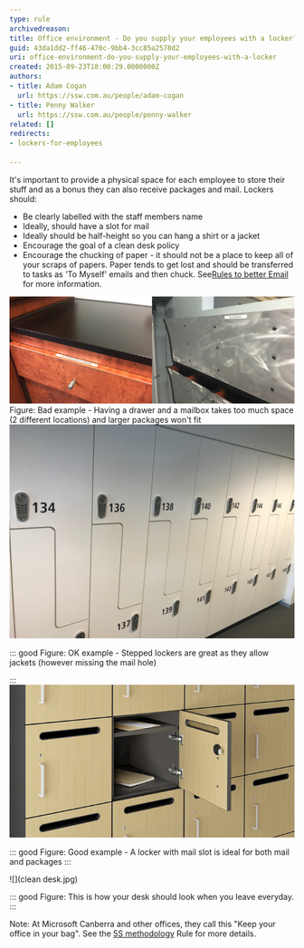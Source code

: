 ```yaml
---
type: rule
archivedreason: 
title: Office environment - Do you supply your employees with a locker?
guid: 43da1dd2-ff46-470c-9bb4-3cc85a2578d2
uri: office-environment-do-you-supply-your-employees-with-a-locker
created: 2015-09-23T18:00:29.0000000Z
authors:
- title: Adam Cogan
  url: https://ssw.com.au/people/adam-cogan
- title: Penny Walker
  url: https://ssw.com.au/people/penny-walker
related: []
redirects:
- lockers-for-employees

---
```


It's important to provide a physical space for each employee to store their stuff and as a bonus they can also receive packages and mail. Lockers should:

<!--endintro-->

* Be clearly labelled with the staff members name
* Ideally, should have a slot for mail
* Ideally should be half-height so you can hang a shirt or a jacket
* Encourage the goal of a clean desk policy
* Encourage the chucking of paper - it should not be a place to keep all of your scraps of papers. Paper tends to get lost and should be transferred to tasks as 'To Myself' emails and then chuck. See[Rules to better Email](/rules-to-better-email) for more information.


![](drawer-bad.jpg)
Figure: Bad example - Having a drawer and a mailbox takes too much space (2 different locations) and larger packages won't fit
![](Lockers.jpg)

::: good
Figure: OK example - Stepped lockers are great as they allow jackets (however missing the mail hole)

:::
 ![](locker-good.jpg) 

::: good
Figure: Good example - A locker with mail slot is ideal for both mail and packages
:::


![](clean desk.jpg)

::: good
Figure: This is how your desk should look when you leave everyday.
:::

Note: At Microsoft Canberra and other offices, they call this "Keep your office in your bag". See the [5S methodology](/do-you-use-the-5s-desk-space-organization-system-invented-by-the-japanese) Rule for more details.
